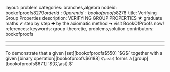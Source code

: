 layout: problem
categories: branches,algebra
nodeid: bookofproofs$8279
orderid: 0
parentid: bookofproofs$8278
title: Verifying Group Properties
description: VERIFYING GROUP PROPERTIES &#9733; graduate maths &#10004; step by step &#10010; by the axiomatic method &#10140; visit BookOfProofs now!
references: 
keywords: group-theoretic, problems,solution
contributors: bookofproofs

---


---

To demonstrate that a given [set][bookofproofs$550] `$G$` together with a given [binary operation][bookofproofs$6188] `$\ast$` forms a [group][bookofproofs$671] `$(G,\ast).$`
